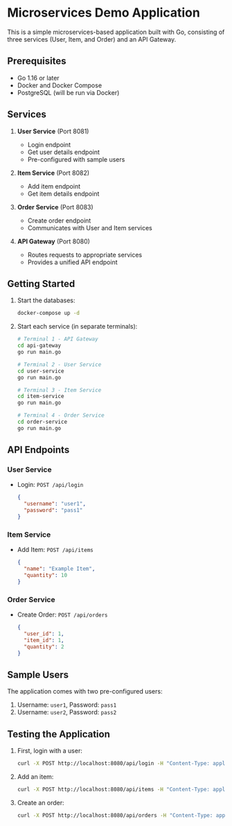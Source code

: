 # Microservices Demo Application

This is a simple microservices-based application built with Go, consisting of three services (User, Item, and Order) and an API Gateway.

## Prerequisites

- Go 1.16 or later
- Docker and Docker Compose
- PostgreSQL (will be run via Docker)

## Services

1. **User Service** (Port 8081)
   - Login endpoint
   - Get user details endpoint
   - Pre-configured with sample users

2. **Item Service** (Port 8082)
   - Add item endpoint
   - Get item details endpoint

3. **Order Service** (Port 8083)
   - Create order endpoint
   - Communicates with User and Item services

4. **API Gateway** (Port 8080)
   - Routes requests to appropriate services
   - Provides a unified API endpoint

## Getting Started

1. Start the databases:
   ```bash
   docker-compose up -d
   ```

2. Start each service (in separate terminals):
   ```bash
   # Terminal 1 - API Gateway
   cd api-gateway
   go run main.go

   # Terminal 2 - User Service
   cd user-service
   go run main.go

   # Terminal 3 - Item Service
   cd item-service
   go run main.go

   # Terminal 4 - Order Service
   cd order-service
   go run main.go
   ```

## API Endpoints

### User Service
- Login: `POST /api/login`
  ```json
  {
    "username": "user1",
    "password": "pass1"
  }
  ```

### Item Service
- Add Item: `POST /api/items`
  ```json
  {
    "name": "Example Item",
    "quantity": 10
  }
  ```

### Order Service
- Create Order: `POST /api/orders`
  ```json
  {
    "user_id": 1,
    "item_id": 1,
    "quantity": 2
  }
  ```

## Sample Users
The application comes with two pre-configured users:
1. Username: `user1`, Password: `pass1`
2. Username: `user2`, Password: `pass2`

## Testing the Application

1. First, login with a user:
   ```bash
   curl -X POST http://localhost:8080/api/login -H "Content-Type: application/json" -d '{"username": "user1", "password": "pass1"}'
   ```

2. Add an item:
   ```bash
   curl -X POST http://localhost:8080/api/items -H "Content-Type: application/json" -d '{"name": "Test Item", "quantity": 100}'
   ```

3. Create an order:
   ```bash
   curl -X POST http://localhost:8080/api/orders -H "Content-Type: application/json" -d '{"user_id": 1, "item_id": 1, "quantity": 2}'
   ``` 